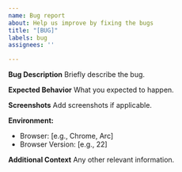 ```yaml
---
name: Bug report
about: Help us improve by fixing the bugs
title: "[BUG]"
labels: bug
assignees: ''

---
```


**Bug Description**
Briefly describe the bug.


**Expected Behavior**
What you expected to happen.

**Screenshots**
Add screenshots if applicable.

**Environment:**
 - Browser: [e.g., Chrome, Arc]
 - Browser Version: [e.g., 22]

**Additional Context**
Any other relevant information.
